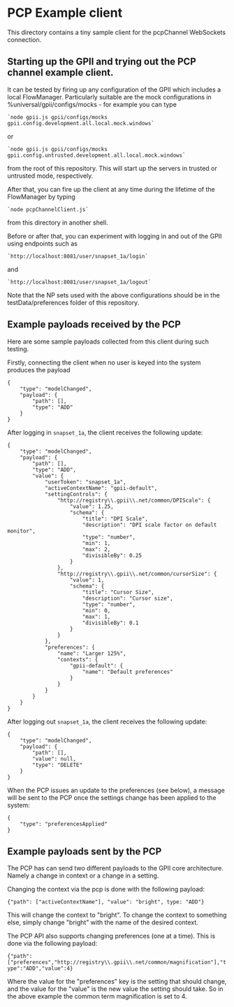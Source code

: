 # PCP Example client

This directory contains a tiny sample client for the pcpChannel WebSockets connection.

## Starting up the GPII and trying out the PCP channel example client.

It can be tested by firing up any configuration of the GPII which includes a local FlowManager. Particularly
suitable are the mock configurations in %universal/gpii/configs/mocks - for example you can type

    `node gpii.js gpii/configs/mocks gpii.config.development.all.local.mock.windows`

or

    `node gpii.js gpii/configs/mocks gpii.config.untrusted.development.all.local.mock.windows`

from the root of this repository. This will start up the servers in trusted or untrusted mode, respectively.

After that, you can fire up the client at any time during the lifetime of the FlowManager by typing

    `node pcpChannelClient.js`

from this directory in another shell.

Before or after that, you can experiment with logging in and out of the GPII using endpoints such as

    `http://localhost:8081/user/snapset_1a/login`

and

    `http://localhost:8081/user/snapset_1a/logout`

Note that the NP sets used with the above configurations should be in the testData/preferences folder of this repository.

## Example payloads received by the PCP

Here are some sample payloads collected from this client during such testing.

Firstly, connecting the client when no user is keyed into the system produces the payload

```
{
    "type": "modelChanged",
    "payload": {
        "path": [],
        "type": "ADD"
    }
}
```

After logging in `snapset_1a`, the client receives the following update:

```
{
    "type": "modelChanged",
    "payload": {
        "path": [],
        "type": "ADD",
        "value": {
            "userToken": "snapset_1a",
            "activeContextName": "gpii-default",
            "settingControls": {
                "http://registry\\.gpii\\.net/common/DPIScale": {
                    "value": 1.25,
                    "schema": {
                        "title": "DPI Scale",
                        "description": "DPI scale factor on default monitor",
                        "type": "number",
                        "min": 1,
                        "max": 2,
                        "divisibleBy": 0.25
                    }
                },
                "http://registry\\.gpii\\.net/common/cursorSize": {
                    "value": 1,
                    "schema": {
                        "title": "Cursor Size",
                        "description": "Cursor size",
                        "type": "number",
                        "min": 0,
                        "max": 1,
                        "divisibleBy": 0.1
                    }
                }
            },
            "preferences": {
                "name": "Larger 125%",
                "contexts": {
                    "gpii-default": {
                        "name": "Default preferences"
                    }
                }
            }
        }
    }
}
```

After logging out `snapset_1a`, the client receives the following update:

```
{
    "type": "modelChanged",
    "payload": {
        "path": [],
        "value": null,
        "type": "DELETE"
    }
}
```

When the PCP issues an update to the preferences (see below), a message will be sent to the PCP once the settings change has been applied to the system:

```
{
    "type": "preferencesApplied"
}
```


## Example payloads sent by the PCP

The PCP has can send two different payloads to the GPII core architecture. Namely a change in context or a change in a setting.

Changing the context via the pcp is done with the following payload:

`{"path": ["activeContextName"], "value": "bright", type: "ADD"}`

This will change the context to "bright". To change the context to something else, simply change "bright" with the name of the desired context.

The PCP API also supports changing preferences (one at a time). This is done via the following payload:

`{"path":["preferences","http://registry\\.gpii\\.net/common/magnification"],"type":"ADD","value":4}`

Where the value for the "preferences" key is the setting that should change, and the value for the "value" is the new value the setting should take. So in the above example
the common term magnification is set to 4.
